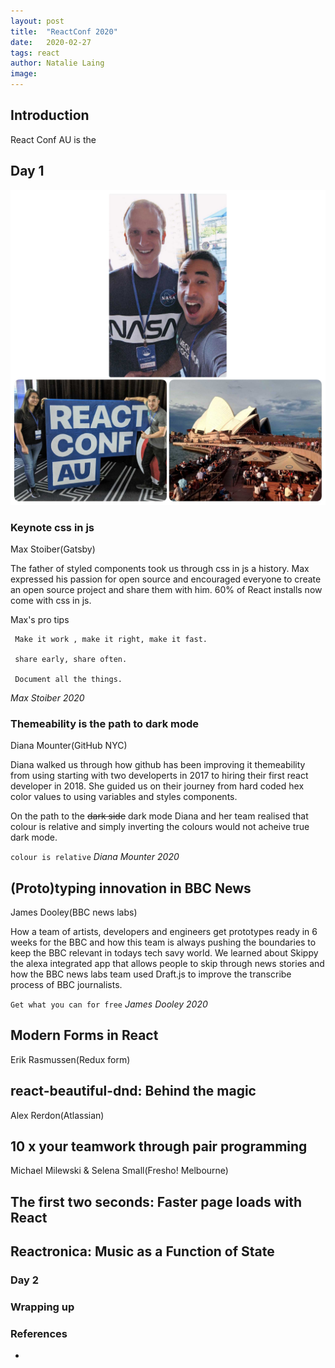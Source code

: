 ```yaml
---
layout: post
title:  "ReactConf 2020"
date:   2020-02-27
tags: react 
author: Natalie Laing
image: 
---
```


## Introduction 
React Conf AU is the 
## Day 1
![day 1](/img/blog/reactConf/conf_day1.jpg)

### Keynote css in js
Max Stoiber(Gatsby) 

The father of styled components took us through css in js a history.
Max expressed his passion for open source and encouraged everyone to create an open source project and share them with him.
60% of React installs now come with css in js.

Max's pro tips
```
 Make it work , make it right, make it fast.

 share early, share often.

 Document all the things. 
```
_Max Stoiber 2020_

### Themeability is the path to dark mode
Diana Mounter(GitHub NYC)

Diana walked us through how github has been improving it themeability from using starting with two developerts in 2017 to hiring their first react developer in 2018.
She guided us on their journey from hard coded hex color values to using variables and styles components.

On the path to the ~~dark side~~ dark mode Diana and her team realised that colour is relative and simply inverting the colours would not acheive true dark mode.

``` colour is relative ``` _Diana Mounter 2020_ 

## (Proto)typing innovation in BBC News
James Dooley(BBC news labs)

How a team of artists, developers and engineers get prototypes ready in 6 weeks for the BBC and how this team is always pushing the boundaries to keep the BBC relevant in todays tech savy world.
We learned about Skippy the alexa integrated app that allows people to skip through news stories and how the BBC news labs team used Draft.js to improve the transcribe process of BBC journalists.

``` Get what you can for free ``` _James Dooley 2020_

## Modern Forms in React
Erik Rasmussen(Redux form)

## react-beautiful-dnd: Behind the magic
Alex Rerdon(Atlassian)

## 10 x your teamwork through pair programming
Michael Milewski & Selena Small(Fresho! Melbourne)

## The first two seconds: Faster page loads with React
## Reactronica: Music as a Function of State

### Day 2
### Wrapping up


### References
* 
